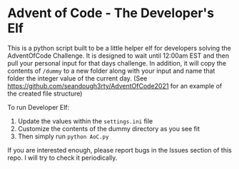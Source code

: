 # Advent of Code - The Developer's Elf

This is a python script built to be a little helper elf for developers solving the AdventOfCode Challenge. It is designed to wait until 12:00am EST and then pull your personal input for that days challenge. In addition, it will copy the contents of `/dummy` to a new folder along with your input and name that folder the integer value of the current day. (See https://github.com/seandough3rty/AdventOfCode2021 for an example of the created file structure)

To run Developer Elf:
1) Update the values within the `settings.ini` file
2) Customize the contents of the dummy directory as you see fit
3) Then simply run `python AoC.py`

If you are interested enough, please report bugs in the Issues section of this repo. I will try to check it periodically.
